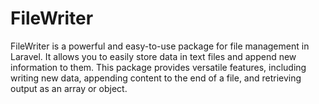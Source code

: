 # FileWriter
FileWriter is a powerful and easy-to-use package for file management in Laravel. It allows you to easily store data in text files and append new information to them. This package provides versatile features, including writing new data, appending content to the end of a file, and retrieving output as an array or object.
